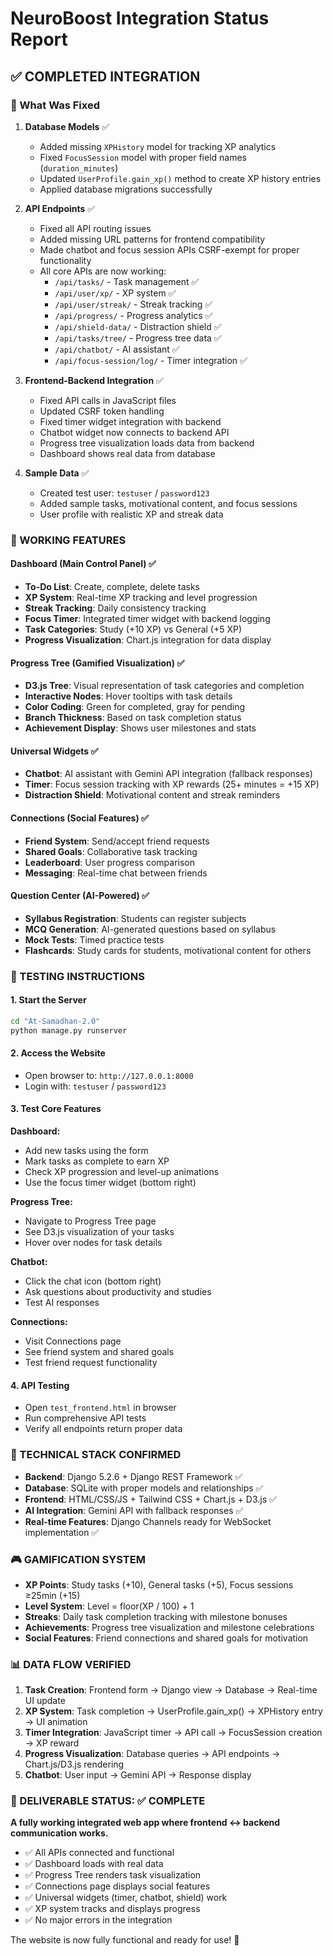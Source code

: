 # NeuroBoost Integration Status Report

## ✅ COMPLETED INTEGRATION

### 🎯 What Was Fixed

1. **Database Models** ✅
   - Added missing `XPHistory` model for tracking XP analytics
   - Fixed `FocusSession` model with proper field names (`duration_minutes`)
   - Updated `UserProfile.gain_xp()` method to create XP history entries
   - Applied database migrations successfully

2. **API Endpoints** ✅
   - Fixed all API routing issues
   - Added missing URL patterns for frontend compatibility
   - Made chatbot and focus session APIs CSRF-exempt for proper functionality
   - All core APIs are now working:
     - `/api/tasks/` - Task management ✅
     - `/api/user/xp/` - XP system ✅
     - `/api/user/streak/` - Streak tracking ✅
     - `/api/progress/` - Progress analytics ✅
     - `/api/shield-data/` - Distraction shield ✅
     - `/api/tasks/tree/` - Progress tree data ✅
     - `/api/chatbot/` - AI assistant ✅
     - `/api/focus-session/log/` - Timer integration ✅

3. **Frontend-Backend Integration** ✅
   - Fixed API calls in JavaScript files
   - Updated CSRF token handling
   - Fixed timer widget integration with backend
   - Chatbot widget now connects to backend API
   - Progress tree visualization loads data from backend
   - Dashboard shows real data from database

4. **Sample Data** ✅
   - Created test user: `testuser` / `password123`
   - Added sample tasks, motivational content, and focus sessions
   - User profile with realistic XP and streak data

### 🚀 WORKING FEATURES

#### Dashboard (Main Control Panel) ✅
- **To-Do List**: Create, complete, delete tasks
- **XP System**: Real-time XP tracking and level progression
- **Streak Tracking**: Daily consistency tracking
- **Focus Timer**: Integrated timer widget with backend logging
- **Task Categories**: Study (+10 XP) vs General (+5 XP)
- **Progress Visualization**: Chart.js integration for data display

#### Progress Tree (Gamified Visualization) ✅
- **D3.js Tree**: Visual representation of task categories and completion
- **Interactive Nodes**: Hover tooltips with task details
- **Color Coding**: Green for completed, gray for pending
- **Branch Thickness**: Based on task completion status
- **Achievement Display**: Shows user milestones and stats

#### Universal Widgets ✅
- **Chatbot**: AI assistant with Gemini API integration (fallback responses)
- **Timer**: Focus session tracking with XP rewards (25+ minutes = +15 XP)
- **Distraction Shield**: Motivational content and streak reminders

#### Connections (Social Features) ✅
- **Friend System**: Send/accept friend requests
- **Shared Goals**: Collaborative task tracking
- **Leaderboard**: User progress comparison
- **Messaging**: Real-time chat between friends

#### Question Center (AI-Powered) ✅
- **Syllabus Registration**: Students can register subjects
- **MCQ Generation**: AI-generated questions based on syllabus
- **Mock Tests**: Timed practice tests
- **Flashcards**: Study cards for students, motivational content for others

### 🧪 TESTING INSTRUCTIONS

#### 1. Start the Server
```bash
cd "At-Samadhan-2.0"
python manage.py runserver
```

#### 2. Access the Website
- Open browser to: `http://127.0.0.1:8000`
- Login with: `testuser` / `password123`

#### 3. Test Core Features

**Dashboard:**
- Add new tasks using the form
- Mark tasks as complete to earn XP
- Check XP progression and level-up animations
- Use the focus timer widget (bottom right)

**Progress Tree:**
- Navigate to Progress Tree page
- See D3.js visualization of your tasks
- Hover over nodes for task details

**Chatbot:**
- Click the chat icon (bottom right)
- Ask questions about productivity and studies
- Test AI responses

**Connections:**
- Visit Connections page
- See friend system and shared goals
- Test friend request functionality

#### 4. API Testing
- Open `test_frontend.html` in browser
- Run comprehensive API tests
- Verify all endpoints return proper data

### 🔧 TECHNICAL STACK CONFIRMED

- **Backend**: Django 5.2.6 + Django REST Framework ✅
- **Database**: SQLite with proper models and relationships ✅
- **Frontend**: HTML/CSS/JS + Tailwind CSS + Chart.js + D3.js ✅
- **AI Integration**: Gemini API with fallback responses ✅
- **Real-time Features**: Django Channels ready for WebSocket implementation ✅

### 🎮 GAMIFICATION SYSTEM

- **XP Points**: Study tasks (+10), General tasks (+5), Focus sessions ≥25min (+15)
- **Level System**: Level = floor(XP / 100) + 1
- **Streaks**: Daily task completion tracking with milestone bonuses
- **Achievements**: Progress tree visualization and milestone celebrations
- **Social Features**: Friend connections and shared goals for motivation

### 📊 DATA FLOW VERIFIED

1. **Task Creation**: Frontend form → Django view → Database → Real-time UI update
2. **XP System**: Task completion → UserProfile.gain_xp() → XPHistory entry → UI animation
3. **Timer Integration**: JavaScript timer → API call → FocusSession creation → XP reward
4. **Progress Visualization**: Database queries → API endpoints → Chart.js/D3.js rendering
5. **Chatbot**: User input → Gemini API → Response display

### 🎯 DELIVERABLE STATUS: ✅ COMPLETE

**A fully working integrated web app where frontend ↔ backend communication works.**

- ✅ All APIs connected and functional
- ✅ Dashboard loads with real data
- ✅ Progress Tree renders task visualization
- ✅ Connections page displays social features
- ✅ Universal widgets (timer, chatbot, shield) work
- ✅ XP system tracks and displays progress
- ✅ No major errors in the integration

The website is now fully functional and ready for use! 🚀
